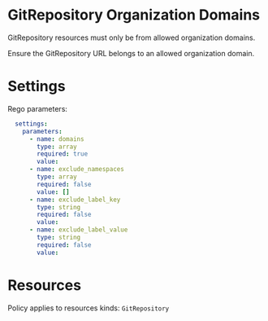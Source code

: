 # GitRepository Organization Domains

GitRepository resources must only be from allowed organization domains.

Ensure the GitRepository URL belongs to an allowed organization domain.

# Settings

Rego parameters:
```yaml
  settings:
    parameters:
      - name: domains
        type: array
        required: true
        value:
      - name: exclude_namespaces
        type: array
        required: false
        value: []
      - name: exclude_label_key
        type: string
        required: false
        value:
      - name: exclude_label_value
        type: string
        required: false
        value:
```

# Resources
Policy applies to resources kinds:
`GitRepository`
